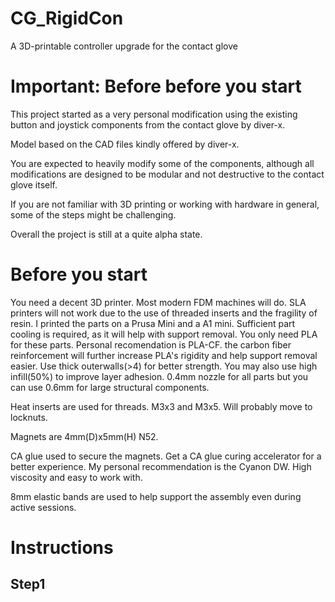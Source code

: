 # CG_RigidCon
A 3D-printable controller upgrade for the contact glove

# Important: Before before you start
This project started as a very personal modification using the existing button and joystick components from the contact glove by diver-x.

Model based on the CAD files kindly offered by diver-x.

You are expected to heavily modify some of the components, although all modifications are designed to be modular and not destructive to the contact glove itself.

If you are not familiar with 3D printing or working with hardware in general, some of the steps might be challenging.

Overall the project is still at a quite alpha state. 

# Before you start
You need a decent 3D printer. Most modern FDM machines will do. SLA printers will not work due to the use of threaded inserts and the fragility of resin. I printed the parts on a Prusa Mini and a A1 mini. Sufficient part cooling is required, as it will help with support removal. You only need PLA for these parts. Personal recomendation is PLA-CF. the carbon fiber reinforcement will further increase PLA's rigidity and help support removal easier. Use thick outerwalls(>4) for better strength. You may also use high infill(50%) to improve layer adhesion. 0.4mm nozzle for all parts but you can use 0.6mm for large structural components.

Heat inserts are used for threads. M3x3 and M3x5. Will probably move to locknuts.

Magnets are 4mm(D)x5mm(H) N52.

CA glue used to secure the magnets. Get a CA glue curing accelerator for a better experience. My personal recommendation is the Cyanon DW. High viscosity and easy to work with.

8mm elastic bands are used to help support the assembly even during active sessions.

# Instructions
## Step1

